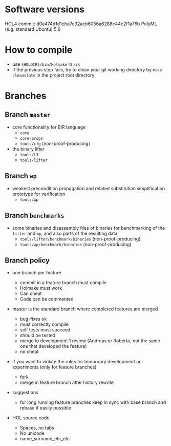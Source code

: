 # Software versions

HOL4 commit: d0a474d1d1cba7c32acb6056a6288c44c2f1a75b
PolyML (e.g. standard Ubuntu) 5.6


# How to compile

* use `{HOLDIR}/bin/Holmake` in `src`
* if the previous step fails, try to clean your git working directory by `make cleanslate` in the project root directory


# Branches
## Branch `master`

* core functionality for BIR language
  * `core`
  * `core-props`
  * `tools/cfg` (non-proof-producing)
* the binary lifter
  * `tools/l3`
  * `tools/lifter`


## Branch `wp`

* weakest precondition propagation and related substitution simplification prototype for verification
  * `tools/wp`


## Branch `benchmarks`

* some binaries and disassembly files of binaries for benchmarking of the `lifter` and `wp`, and also parts of the resulting data
  * `tools/lifter/benchmark/binaries` (non-proof-producing)
  * `tools/wp/benchmark/binaries` (non-proof-producing)


## Branch policy

* one branch per feature
  * commit in a feature branch must compile
  * Holmake must work
  * Can cheat
  * Code can be commented

* master is the standard branch where completed features are merged
  * bug-fixes ok
  * must correctly compile
  * self tests must succeed
  * should be tested
  * merge to development 1 review (Andreas or Roberto, not the same one that developed the feature)
  * no cheat

* if you want to violate the rules for temporary development or experiments (only for feature branches)
  * fork
  * merge in feature branch after history rewrite

* suggestions
  * for long running feature branches keep in sync with base branch and rebase if easily possible

* HOL source code
  * Spaces, no tabs
  * No unicode
  * name_surname_etc_etc
